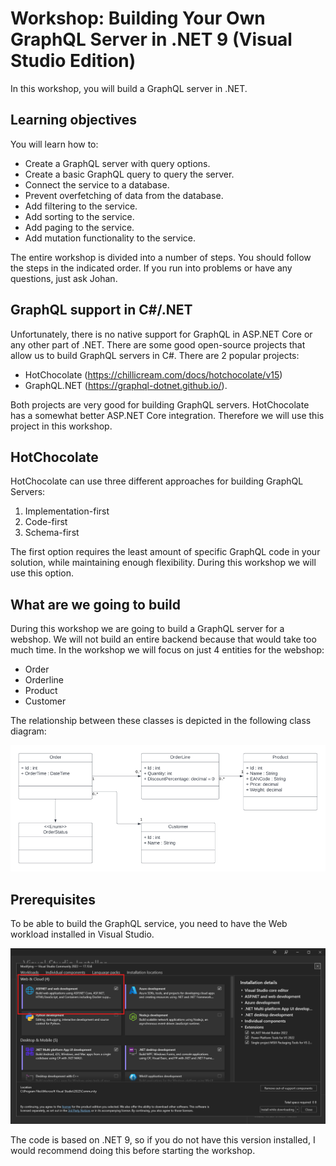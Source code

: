 # Workshop: Building Your Own GraphQL Server in .NET 9 (Visual Studio Edition)

In this workshop, you will build a GraphQL server in .NET.

## Learning objectives

You will learn how to:
- Create a GraphQL server with query options.
- Create a basic GraphQL query to query the server.
- Connect the service to a database.
- Prevent overfetching of data from the database.
- Add filtering to the service.
- Add sorting to the service.
- Add paging to the service.
- Add mutation functionality to the service.

The entire workshop is divided into a number of steps. You should follow the steps in the indicated order. If you run into problems or have any questions, just ask Johan.

## GraphQL support in C#/.NET
Unfortunately, there is no native support for GraphQL in ASP.NET Core or any other part of .NET. There are some good open-source projects that allow us to build GraphQL servers in C#. There are 2 popular projects:
- HotChocolate (https://chillicream.com/docs/hotchocolate/v15)
- GraphQL.NET (https://graphql-dotnet.github.io/).

Both projects are very good for building GraphQL servers. HotChocolate has a somewhat better ASP.NET Core integration. Therefore we will use this project in this workshop.

## HotChocolate

HotChocolate can use three different approaches for building GraphQL Servers:
1. Implementation-first
2. Code-first
3. Schema-first

The first option requires the least amount of specific GraphQL code in your solution, while maintaining enough flexibility. During this workshop we will use this option.

## What are we going to build

During this workshop we are going to build a GraphQL server for a webshop. We will not build an entire backend because that would take too much time. In the workshop we will focus on just 4 entities for the webshop:
- Order
- Orderline
- Product 
- Customer

The relationship between these classes is depicted in the following class diagram:

![uml diagram](./images/Diagram.png)

## Prerequisites

To be able to build the GraphQL service, you need to have the Web workload installed in Visual Studio.

![Web workload in Installer](./images/Web%20load.png)

The code is based on .NET 9, so if you do not have this version installed, I would recommend doing this before starting the workshop.